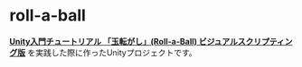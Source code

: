 # roll-a-ball

[**Unity入門チュートリアル 「玉転がし」(Roll-a-Ball) ビジュアルスクリプティング版**](https://learn.unity.com/project/bolt-roll-a-ball-tutorial) を実践した際に作ったUnityプロジェクトです。

